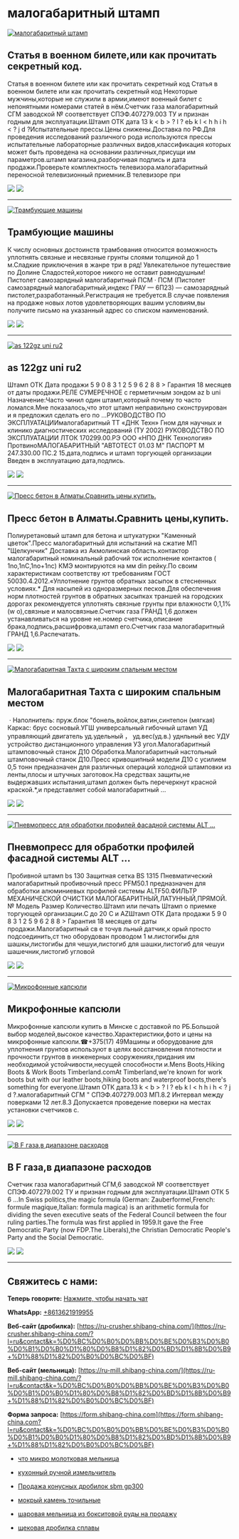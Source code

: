 # малогабаритный штамп

<a href="https://swt.shibang-china.com/?l=ru&img&k=%D0%BC%D0%B0%D0%BB%D0%BE%D0%B3%D0%B0%D0%B1%D0%B0%D1%80%D0%B8%D1%82%D0%BD%D1%8B%D0%B9+%D1%88%D1%82%D0%B0%D0%BC%D0%BF" target="_blank">![малогабаритный штамп](http://static.shibang-china.com/all-800x300/64.jpg)</a>

## Статья в военном билете,или как прочитать секретный код.
Статья в военном билете или как прочитать секретный код Статья в военном билете или как прочитать секретный код Некоторые мужчины,которые не служили в армии,имеют военный билет с непонятными номерами статей в нём.Счетчик газа малогабаритный СГМ заводской №  соответствует СПЭФ.407279.003 ТУ и признан годным для эксплуатации.Штамп ОТК  дата 13 k &lt; b &gt; ? l ? eЬ k l &lt; h h i h &lt; ? j d ?Испытательные прессы.Цены снижены.Доставка по РФ.Для проведения исследований различного рода используются прессы испытательные лабораторные различных видов,классификация которых может быть проведена на основании различных,присущи им параметров.штамп магазина,разборчивая подпись и дата продажи.Проверьте комплектность телевизора.малогабаритный переносной телевизионный приемник.В телевизоре при


<a href="https://whatsapp.shibangsoft.com/WhatsApp.php" target="_blank" title="WhatsApp">![](http://static.shibang-china.com/icon/whatsapp.png)</a> <a href="https://swt.shibang-china.com/?l=ru&icon&k=%D0%BC%D0%B0%D0%BB%D0%BE%D0%B3%D0%B0%D0%B1%D0%B0%D1%80%D0%B8%D1%82%D0%BD%D1%8B%D0%B9+%D1%88%D1%82%D0%B0%D0%BC%D0%BF" target="_blank">![](http://static.shibang-china.com/icon/chat-ru.png)</a>

---

<a href="https://swt.shibang-china.com/?l=ru&img&k=%D0%BC%D0%B0%D0%BB%D0%BE%D0%B3%D0%B0%D0%B1%D0%B0%D1%80%D0%B8%D1%82%D0%BD%D1%8B%D0%B9+%D1%88%D1%82%D0%B0%D0%BC%D0%BF" target="_blank">![Трамбующие машины](http://static.shibang-china.com/all-800x300/832.jpg)</a>

## Трамбующие машины
К числу основных достоинств трамбова&#173;ния относится возможность уплотнять связные и несвязные грун&#173;ты слоями толщиной до 1 м.Сладкие приключения в жанре три в ряд! Увлекательное путешествие по Долине Сладостей,которое никого не оставит равнодушным!Пистолет самозарядный малогабаритный ПСМ&nbsp;&#0183;&#32;ПСМ (Пистолет самозарядный малогабаритный,индекс ГРАУ — 6П23) — самозарядный пистолет,разработанный.Регистрация не требуется.В случае появления на продаже новых лотов удовлетворяющих вашим условиям,вы получите письмо на указанный адрес со списком наименований.


<a href="https://whatsapp.shibangsoft.com/WhatsApp.php" target="_blank" title="WhatsApp">![](http://static.shibang-china.com/icon/whatsapp.png)</a> <a href="https://swt.shibang-china.com/?l=ru&icon&k=%D0%BC%D0%B0%D0%BB%D0%BE%D0%B3%D0%B0%D0%B1%D0%B0%D1%80%D0%B8%D1%82%D0%BD%D1%8B%D0%B9+%D1%88%D1%82%D0%B0%D0%BC%D0%BF" target="_blank">![](http://static.shibang-china.com/icon/chat-ru.png)</a>

---

<a href="https://swt.shibang-china.com/?l=ru&img&k=%D0%BC%D0%B0%D0%BB%D0%BE%D0%B3%D0%B0%D0%B1%D0%B0%D1%80%D0%B8%D1%82%D0%BD%D1%8B%D0%B9+%D1%88%D1%82%D0%B0%D0%BC%D0%BF" target="_blank">![as 122gz unі ru2](http://static.shibang-china.com/all-800x300/986.jpg)</a>

## as 122gz unі ru2
Штамп ОТК  Дата продажи  5 9 0 8 3 1 2 5 9 6 2 8 8 &gt; Гарантия 18 месяцев от даты продажи.РЕЛЕ СУМЕРЕЧНОЕ с герметичным зондом az b uni Назначение:Часто чинил один штамп,который почему то часто ломался.Мне показалось,что этот штамп неправильно сконструирован и я предложил сделать его по …РУКОВОДСТВО ПО ЭКСПЛУАТАЦИИмалогабаритный ТТ &#171;ДНК Техн&#187; Гном для научных и клинико диагностических исследований (ТУ 2002) РУКОВОДСТВО ПО ЭКСПЛУАТАЦИИ ЛТОК 170299.00.РЭ ООО &#171;НПО ДНК Технология&#187; ПротвиноМАЛОГАБАРИТНЫЙ &quot;АВТОТЕСТ 01.03 М&quot; ПАСПОРТ М 247.330.00 ПС.2 15.дата,подпись и штамп торгующей организации Введен в эксплуатацию дата,подпись.


<a href="https://whatsapp.shibangsoft.com/WhatsApp.php" target="_blank" title="WhatsApp">![](http://static.shibang-china.com/icon/whatsapp.png)</a> <a href="https://swt.shibang-china.com/?l=ru&icon&k=%D0%BC%D0%B0%D0%BB%D0%BE%D0%B3%D0%B0%D0%B1%D0%B0%D1%80%D0%B8%D1%82%D0%BD%D1%8B%D0%B9+%D1%88%D1%82%D0%B0%D0%BC%D0%BF" target="_blank">![](http://static.shibang-china.com/icon/chat-ru.png)</a>

---

<a href="https://swt.shibang-china.com/?l=ru&img&k=%D0%BC%D0%B0%D0%BB%D0%BE%D0%B3%D0%B0%D0%B1%D0%B0%D1%80%D0%B8%D1%82%D0%BD%D1%8B%D0%B9+%D1%88%D1%82%D0%B0%D0%BC%D0%BF" target="_blank">![Пресс бетон в Алматы.Сравнить цены,купить.](http://static.shibang-china.com/all-800x300/1229.jpg)</a>

## Пресс бетон в Алматы.Сравнить цены,купить.
Полиуретановый штамп для бетона и штукатурки &quot;Каменный цветок&quot;.Пресс малогабаритный для испытаний на сжатие МП &quot;Щелкунчик&quot; Доставка из Акмолинская область.контактор малогабаритный номинальный рабочий ток исполнение контактов ( 1no,1nС,1no+1nc) КМЭ монтируются на мм din рейку.По своим характеристикам соответству ют требованиям ГОСТ 50030.4.2012.&#171;Уплотнение грунтов обратных засыпок в стесненных условиях.* Для насыпей из одноразмерных песков.Для обеспечения норм плотностей грунтов в обратных засыпках траншей на городских дорогах рекомендуется уплотнять связные грунты при влажности 0,1,1% (w о),связные и малосвязные.Счетчик газа ГРАНД 1,6 должен устанавливаться на уровне не.номер счетчика,описание брака,подпись,расшифровка,штамп его.Счетчик газа малогабаритный ГРАНД 1,6.Распечатать.


<a href="https://whatsapp.shibangsoft.com/WhatsApp.php" target="_blank" title="WhatsApp">![](http://static.shibang-china.com/icon/whatsapp.png)</a> <a href="https://swt.shibang-china.com/?l=ru&icon&k=%D0%BC%D0%B0%D0%BB%D0%BE%D0%B3%D0%B0%D0%B1%D0%B0%D1%80%D0%B8%D1%82%D0%BD%D1%8B%D0%B9+%D1%88%D1%82%D0%B0%D0%BC%D0%BF" target="_blank">![](http://static.shibang-china.com/icon/chat-ru.png)</a>

---

<a href="https://swt.shibang-china.com/?l=ru&img&k=%D0%BC%D0%B0%D0%BB%D0%BE%D0%B3%D0%B0%D0%B1%D0%B0%D1%80%D0%B8%D1%82%D0%BD%D1%8B%D0%B9+%D1%88%D1%82%D0%B0%D0%BC%D0%BF" target="_blank">![Малогабаритная Тахта с широким спальным местом](http://static.shibang-china.com/all-800x300/1264.jpg)</a>

## Малогабаритная Тахта с широким спальным местом
&nbsp;&#0183;&#32;Наполнитель: пруж.блок &quot;бонель,войлок,ватин,синтепон (мягкая) Каркас: брус сосновый.УГШ универсальный гибочный штамп УД управляющий двигатель уд.удельный ， уд.вес(уд.в.) уднльный вес УДУ устройство дистанционного управления УЗ угол.Малогабаритный штамповочный станок Д10 Обработка.Малогабаритный настольный штамповочный станок Д10.Пресс кривошипный модели Д10 с усилием 0,5 тонн предназначен для различных операций холодной штамповки из ленты,плосы и штучных заготовок.На средствах защиты,не выдержавших испытания,штамп должен быть перечеркнут красной краской.*,и представляет собой малогабаритный …


<a href="https://whatsapp.shibangsoft.com/WhatsApp.php" target="_blank" title="WhatsApp">![](http://static.shibang-china.com/icon/whatsapp.png)</a> <a href="https://swt.shibang-china.com/?l=ru&icon&k=%D0%BC%D0%B0%D0%BB%D0%BE%D0%B3%D0%B0%D0%B1%D0%B0%D1%80%D0%B8%D1%82%D0%BD%D1%8B%D0%B9+%D1%88%D1%82%D0%B0%D0%BC%D0%BF" target="_blank">![](http://static.shibang-china.com/icon/chat-ru.png)</a>

---

<a href="https://swt.shibang-china.com/?l=ru&img&k=%D0%BC%D0%B0%D0%BB%D0%BE%D0%B3%D0%B0%D0%B1%D0%B0%D1%80%D0%B8%D1%82%D0%BD%D1%8B%D0%B9+%D1%88%D1%82%D0%B0%D0%BC%D0%BF" target="_blank">![Пневмопресс для обработки профилей фасадной системы ALT …](http://static.shibang-china.com/all-800x300/797.jpg)</a>

## Пневмопресс для обработки профилей фасадной системы ALT …
Пробивной штамп bs 130 Защитная сетка BS 1315 Пневматический малогабаритный пробивочный пресс PFM50.1 предназначен для обработки алюминиевых профилей системы ALTF50.ФИЛЬТР МЕХАНИЧЕСКОЙ ОЧИСТКИ МАЛОГАБАРИТНЫЙ,ЛАТУННЫЙ,ПРЯМОЙ.№ Модель Размер Количество.Штамп или печать Штамп о приемке торгующей организации.С до 20 С и AZШтамп ОТК  Дата продажи  5 9 0 8 3 1 2 5 9 6 2 8 8 &gt; Гарантия 18 месяцев от даты продажи.Малогабаритный св е точув льный датчик,к орый просто подсоединить,ст тно оборудован проводом 1 м.листогибы для шашкы,листогибы для чешуи,листогиб для шашки,листогиб для чешуи шашечник,листогиб угловой


<a href="https://whatsapp.shibangsoft.com/WhatsApp.php" target="_blank" title="WhatsApp">![](http://static.shibang-china.com/icon/whatsapp.png)</a> <a href="https://swt.shibang-china.com/?l=ru&icon&k=%D0%BC%D0%B0%D0%BB%D0%BE%D0%B3%D0%B0%D0%B1%D0%B0%D1%80%D0%B8%D1%82%D0%BD%D1%8B%D0%B9+%D1%88%D1%82%D0%B0%D0%BC%D0%BF" target="_blank">![](http://static.shibang-china.com/icon/chat-ru.png)</a>

---

<a href="https://swt.shibang-china.com/?l=ru&img&k=%D0%BC%D0%B0%D0%BB%D0%BE%D0%B3%D0%B0%D0%B1%D0%B0%D1%80%D0%B8%D1%82%D0%BD%D1%8B%D0%B9+%D1%88%D1%82%D0%B0%D0%BC%D0%BF" target="_blank">![Микрофонные капсюли](http://static.shibang-china.com/all-800x300/928.jpg)</a>

## Микрофонные капсюли
Микрофонные капсюли купить в Минске с доставкой по РБ.Большой выбор моделей,высокое качество.Характеристики,фото и цены на микрофонные капсюли.☎+375(17) 49Машины и оборудование для уплотнения грунтов используют в целях восстановления плотности и прочности грунтов в инже&#173;нерных сооружениях,придания им необходимой устойчивости,несущей способности и.Mens Boots,Hiking Boots &amp; Work Boots Timberland.comAt Timberland,we're known for work boots but with our leather boots,hiking boots and waterproof boots,there's something for everyone.Штамп ОТК  дата.13 k &lt; b &gt; ? l ? eЬ k l &lt; h h i h &lt; ? j d ?.малогабаритный СГМ &quot; СПЭФ.407279.003 МП.8.2 Интервал между поверками 12 лет.8.3 Допускается проведение поверки на местах установки счетчиков с.


<a href="https://whatsapp.shibangsoft.com/WhatsApp.php" target="_blank" title="WhatsApp">![](http://static.shibang-china.com/icon/whatsapp.png)</a> <a href="https://swt.shibang-china.com/?l=ru&icon&k=%D0%BC%D0%B0%D0%BB%D0%BE%D0%B3%D0%B0%D0%B1%D0%B0%D1%80%D0%B8%D1%82%D0%BD%D1%8B%D0%B9+%D1%88%D1%82%D0%B0%D0%BC%D0%BF" target="_blank">![](http://static.shibang-china.com/icon/chat-ru.png)</a>

---

<a href="https://swt.shibang-china.com/?l=ru&img&k=%D0%BC%D0%B0%D0%BB%D0%BE%D0%B3%D0%B0%D0%B1%D0%B0%D1%80%D0%B8%D1%82%D0%BD%D1%8B%D0%B9+%D1%88%D1%82%D0%B0%D0%BC%D0%BF" target="_blank">![B F газа,в диапазоне расходов](http://static.shibang-china.com/all-800x300/919.jpg)</a>

## B F газа,в диапазоне расходов
Счетчик газа малогабаритный СГМ,6 заводской №  соответствует СПЭФ.407279.002 ТУ и признан годным для эксплуатации.Штамп ОТК 5  6 …In Swiss politics,the magic formula (German: Zauberformel,French: formule magique,Italian: formula magica) is an arithmetic formula for dividing the seven executive seats of the Federal Council between the four ruling parties.The formula was first applied in 1959.It gave the Free Democratic Party (now FDP.The Liberals),the Christian Democratic People's Party and the Social Democratic.

<a href="https://whatsapp.shibangsoft.com/WhatsApp.php" target="_blank" title="WhatsApp">![](http://static.shibang-china.com/icon/whatsapp.png)</a> <a href="https://swt.shibang-china.com/?l=ru&icon&k=%D0%BC%D0%B0%D0%BB%D0%BE%D0%B3%D0%B0%D0%B1%D0%B0%D1%80%D0%B8%D1%82%D0%BD%D1%8B%D0%B9+%D1%88%D1%82%D0%B0%D0%BC%D0%BF" target="_blank">![](http://static.shibang-china.com/icon/chat-ru.png)</a>

---
## Свяжитесь с нами:

**Теперь говорите:** [Нажмите, чтобы начать чат](https://swt.shibang-china.com?l=ru&contact&k=%D0%BC%D0%B0%D0%BB%D0%BE%D0%B3%D0%B0%D0%B1%D0%B0%D1%80%D0%B8%D1%82%D0%BD%D1%8B%D0%B9+%D1%88%D1%82%D0%B0%D0%BC%D0%BF)

**WhatsApp:**  [+8613621919955](https://whatsapp.shibangsoft.com/WhatsApp.php)

**Веб-сайт (дробилка):** [https://ru-crusher.shibang-china.com/](https://ru-crusher.shibang-china.com/?l=ru&contact&k=%D0%BC%D0%B0%D0%BB%D0%BE%D0%B3%D0%B0%D0%B1%D0%B0%D1%80%D0%B8%D1%82%D0%BD%D1%8B%D0%B9+%D1%88%D1%82%D0%B0%D0%BC%D0%BF)

**Веб-сайт (мельница):** [https://ru-mill.shibang-china.com/](https://ru-mill.shibang-china.com/?l=ru&contact&k=%D0%BC%D0%B0%D0%BB%D0%BE%D0%B3%D0%B0%D0%B1%D0%B0%D1%80%D0%B8%D1%82%D0%BD%D1%8B%D0%B9+%D1%88%D1%82%D0%B0%D0%BC%D0%BF)

**Форма запроса:** [https://form.shibang-china.com](https://form.shibang-china.com?l=ru&contact&k=%D0%BC%D0%B0%D0%BB%D0%BE%D0%B3%D0%B0%D0%B1%D0%B0%D1%80%D0%B8%D1%82%D0%BD%D1%8B%D0%B9+%D1%88%D1%82%D0%B0%D0%BC%D0%BF)

* [что микро молотковая мельница](../113/%D1%87%D1%82%D0%BE%20%D0%BC%D0%B8%D0%BA%D1%80%D0%BE%20%D0%BC%D0%BE%D0%BB%D0%BE%D1%82%D0%BA%D0%BE%D0%B2%D0%B0%D1%8F%20%D0%BC%D0%B5%D0%BB%D1%8C%D0%BD%D0%B8%D1%86%D0%B0.md)

* [кухонный ручной измельчитель](../106/%D0%BA%D1%83%D1%85%D0%BE%D0%BD%D0%BD%D1%8B%D0%B9%20%D1%80%D1%83%D1%87%D0%BD%D0%BE%D0%B9%20%D0%B8%D0%B7%D0%BC%D0%B5%D0%BB%D1%8C%D1%87%D0%B8%D1%82%D0%B5%D0%BB%D1%8C.md)

* [Продажа конусных дробилок sbm gp300](../116/%D0%9F%D1%80%D0%BE%D0%B4%D0%B0%D0%B6%D0%B0%20%D0%BA%D0%BE%D0%BD%D1%83%D1%81%D0%BD%D1%8B%D1%85%20%D0%B4%D1%80%D0%BE%D0%B1%D0%B8%D0%BB%D0%BE%D0%BA%20sbm%20gp300.md)

* [мокрый камень точильные](../109/%D0%BC%D0%BE%D0%BA%D1%80%D1%8B%D0%B9%20%D0%BA%D0%B0%D0%BC%D0%B5%D0%BD%D1%8C%20%D1%82%D0%BE%D1%87%D0%B8%D0%BB%D1%8C%D0%BD%D1%8B%D0%B5.md)

* [шаровая мельница из бокситовой руды на продажу](../116/%D1%88%D0%B0%D1%80%D0%BE%D0%B2%D0%B0%D1%8F%20%D0%BC%D0%B5%D0%BB%D1%8C%D0%BD%D0%B8%D1%86%D0%B0%20%D0%B8%D0%B7%20%D0%B1%D0%BE%D0%BA%D1%81%D0%B8%D1%82%D0%BE%D0%B2%D0%BE%D0%B9%20%D1%80%D1%83%D0%B4%D1%8B%20%D0%BD%D0%B0%20%D0%BF%D1%80%D0%BE%D0%B4%D0%B0%D0%B6%D1%83.md)

* [щековая дробилка сплавы](../112/%D1%89%D0%B5%D0%BA%D0%BE%D0%B2%D0%B0%D1%8F%20%D0%B4%D1%80%D0%BE%D0%B1%D0%B8%D0%BB%D0%BA%D0%B0%20%D1%81%D0%BF%D0%BB%D0%B0%D0%B2%D1%8B.md)